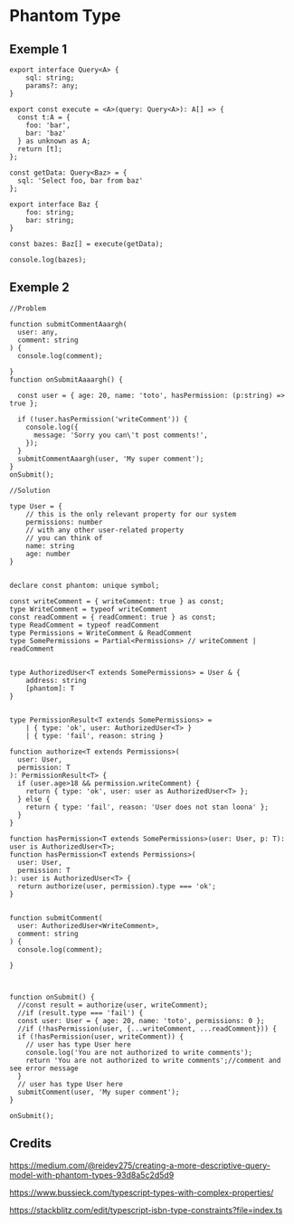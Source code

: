 # Phantom Type

## Exemple 1

    export interface Query<A> {
        sql: string;
        params?: any;
    }
    
    export const execute = <A>(query: Query<A>): A[] => {
      const t:A = {
        foo: 'bar',
        bar: 'baz'
      } as unknown as A;
      return [t];
    };
    
    const getData: Query<Baz> = {
      sql: 'Select foo, bar from baz'
    };
    
    export interface Baz {
        foo: string;
        bar: string;
    }
    
    const bazes: Baz[] = execute(getData);
    
    console.log(bazes);


## Exemple 2


    //Problem
    
    function submitCommentAaargh(
      user: any,
      comment: string
    ) {
      console.log(comment);
    
    }
    function onSubmitAaaargh() {
    
      const user = { age: 20, name: 'toto', hasPermission: (p:string) => true };
    
      if (!user.hasPermission('writeComment')) {
        console.log({
          message: 'Sorry you can\'t post comments!',
        });
      }
      submitCommentAaargh(user, 'My super comment');
    }
    onSubmit();
    
    //Solution
    
    type User = {
        // this is the only relevant property for our system
        permissions: number
        // with any other user-related property
        // you can think of
        name: string
        age: number
    }
    
    
    declare const phantom: unique symbol;
    
    const writeComment = { writeComment: true } as const;
    type WriteComment = typeof writeComment
    const readComment = { readComment: true } as const;
    type ReadComment = typeof readComment
    type Permissions = WriteComment & ReadComment
    type SomePermissions = Partial<Permissions> // writeComment | readComment
    
    
    type AuthorizedUser<T extends SomePermissions> = User & {
        address: string
        [phantom]: T
    }
    
    
    type PermissionResult<T extends SomePermissions> =
        | { type: 'ok', user: AuthorizedUser<T> }
        | { type: 'fail', reason: string }
    
    function authorize<T extends Permissions>(
      user: User,
      permission: T
    ): PermissionResult<T> {
      if (user.age>18 && permission.writeComment) {
        return { type: 'ok', user: user as AuthorizedUser<T> };
      } else {
        return { type: 'fail', reason: 'User does not stan loona' };
      }
    }
    
    function hasPermission<T extends SomePermissions>(user: User, p: T): user is AuthorizedUser<T>;
    function hasPermission<T extends Permissions>(
      user: User,
      permission: T
    ): user is AuthorizedUser<T> {
      return authorize(user, permission).type === 'ok';
    }
    
    
    function submitComment(
      user: AuthorizedUser<WriteComment>,
      comment: string
    ) {
      console.log(comment);
    
    }
    
    
    
    function onSubmit() {
      //const result = authorize(user, writeComment);
      //if (result.type === 'fail') {
      const user: User = { age: 20, name: 'toto', permissions: 0 };
      //if (!hasPermission(user, {...writeComment, ...readComment})) {
      if (!hasPermission(user, writeComment)) {
        // user has type User here
        console.log('You are not authorized to write comments');
        return 'You are not authorized to write comments';//comment and see error message
      }
      // user has type User here
      submitComment(user, 'My super comment');
    }
    
    onSubmit();


## Credits

https://medium.com/@reidev275/creating-a-more-descriptive-query-model-with-phantom-types-93d8a5c2d5d9

https://www.bussieck.com/typescript-types-with-complex-properties/

https://stackblitz.com/edit/typescript-isbn-type-constraints?file=index.ts

